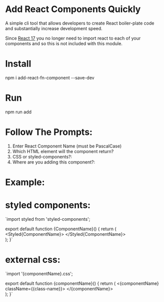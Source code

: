 # Add React Components Quickly

A simple cli tool that allows developers to create React boiler-plate code and substantially increase development speed.

Since [React 17](https://stackoverflow.com/questions/71725865/do-i-need-to-import-react-in-every-file) you no longer need to import react to each of your components and so this is not included with this module.

# Install

npm i add-react-fn-component --save-dev

# Run

npm run add

# Follow The Prompts:

1. Enter React Component Name (must be PascalCase)
2. Which HTML element will the component return?
3. CSS or styled-components?:
4. Where are you adding this component?:

# Example:

# styled components:

`import styled from 'styled-components';

export default function {ComponentName}() {
return (
<Styled{ComponentName}>
</Styled{ComponentName}>  
 );
}`

# external css:

`import '{componentName}.css';

export default function {componentName}() {
return (
<{componentName} className={{class-name}}>
</{componentName}>  
 );
}`
